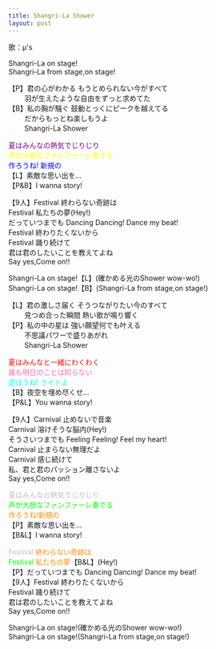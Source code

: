 ```yaml
---
title: Shangri-La Shower
layout: post
---
```

歌：μ's

<p>Shangri-La on stage!<br />
Shangri-La from stage,on stage!</p>

<p>【P】君の心がわかる もうとめられない今がすべて<br />
　　  羽が生えたような自由をずっと求めてた<br />
【B】私の胸が騒ぐ 鼓動とっくにピークを越えてる<br />
　　  だからもっとね楽しもうよ<br />
　　  Shangri-La Shower</p>

<p><font color="purple">夏はみんなの熱気でじりじり</font><br />
<font color="yellow">声が大胆なファンファーレ奏でる</font><br />
<font color="blue">作ろうね! 新規の</font><br />
【L】素敵な思い出を…<br />
【P&B】I wanna story!</p>

<p>【9人】Festival 終わらない奇跡は<br />
Festival 私たちの夢(Hey!)<br />
だっていつまでも Dancing Dancing! Dance my beat!<br />
Festival 終わりたくないから<br />
Festival 踊り続けて<br />
君は君のしたいことを教えてよね<br />
Say yes,Come on!!</p>

<p>Shangri-La on stage!【L】(確かめる光のShower wow-wo!)<br />
Shangri-La on stage!【B】(Shangri-La from stage,on stage!)</p>

<p>【L】君の激しさ届く そうつながりたい今のすべて<br />
　　  見つめ合った瞬間 熱い歌が鳴り響く<br />
【P】私の中の星は 強い願望何でも叶える<br />
　　  不思議パワーで盛りあがれ<br />
　　  Shangri-La Shower</p>

<p><font color="red">夏はみんなと一緒にわくわく</font><br />
<font color="hotpink">誰も明日のことは知らない</font><br />
<font color="cyan">遊ぼうね! ライトよ</font><br />
【B】夜空を埋め尽くせ…<br />
【P&L】You wanna story!</p>

<p>【9人】Carnival 止めないで音楽<br />
Carnival 溶けそうな脳内(Hey!)<br />
そうさいつまでも Feeling Feeling! Feel my heart!<br />
Carnival 止まらない無理だよ<br />
Carnival 感じ続けて<br />
私、君と君のパッション離さないよ<br />
Say yes,Come on!!</p>

<p><font color="silver">夏はみんなの熱気でじりじり</font><br />
<font color="lime">声が大胆なファンファーレ奏でる</font><br />
<font color="darkorange">作ろうね!新規の</font><br />
【P】素敵な思い出を…<br />
【B&L】I wanna story!</p>

<p><font color="silver">Festival</font> <font color="darkorange">終わらない奇跡は</font><br />
<font color="lime">Festival</font> <font color="darkorange">私たちの夢</font>【B&L】(Hey!)<br />
【P】だっていつまでも Dancing Dancing! Dance my beat!<br />
【9人】Festival 終わりたくないから<br />
Festival 踊り続けて<br />
君は君のしたいことを教えてよね<br />
Say yes,Come on!!</p>

<p>Shangri-La on stage!(確かめる光のShower wow-wo!)<br />
Shangri-La on stage!(Shangri-La from stage,on stage!)</p>